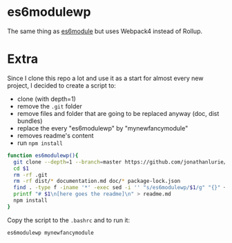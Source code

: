 # es6modulewp
The same thing as [es6module](https://github.com/jonathanlurie/es6module) but uses Webpack4 instead of Rollup.  

# Extra
Since I clone this repo a lot and use it as a start for almost every new project, I decided to create a script to:
- clone (with depth=1)
- remove the `.git` folder
- remove files and folder that are going to be replaced anyway (doc, dist bundles)
- replace the every "es6modulewp" by "mynewfancymodule"
- removes readme's content
- run `npm install`

```bash
function es6modulewp(){
  git clone --depth=1 --branch=master https://github.com/jonathanlurie/es6modulewp.git  $1
  cd $1
  rm -rf .git
  rm -rf dist/* documentation.md doc/* package-lock.json
  find . -type f -iname '*' -exec sed -i '' "s/es6modulewp/$1/g" "{}" +;
  printf "# $1\n[here goes the readme]\n" > readme.md
  npm install
}
```

Copy the script to the `.bashrc` and to run it:
```bash
es6modulewp mynewfancymodule
```
